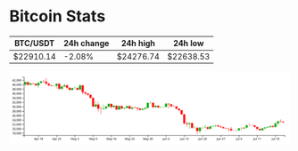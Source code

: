 # Bitcoin Stats

BTC/USDT|24h change|24h high|24h low|
|---|---|---|---|
|$22910.14|-2.08%|$24276.74|$22638.53|

<img src="./chart.svg">
